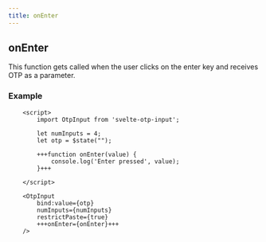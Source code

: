 ```yaml
---
title: onEnter
---
```


## onEnter
This function gets called when the user clicks on the enter key and receives OTP as a parameter.

### Example
```svelte
    <script>
        import OtpInput from 'svelte-otp-input';
    
        let numInputs = 4;
        let otp = $state("");
    
        +++function onEnter(value) {
            console.log('Enter pressed', value);
        }+++
    
    </script>
    
    <OtpInput
        bind:value={otp}
        numInputs={numInputs}
        restrictPaste={true}
        +++onEnter={onEnter}+++
    />
```